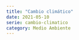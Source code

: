 ```yaml
---
title: "Cambio climático"
date: 2021-05-10
serie: cambio-climatico
category: Medio Ambiente
---
```


